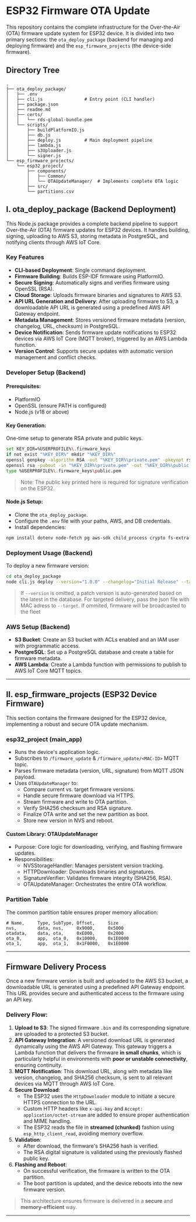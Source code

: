 
# ESP32 Firmware OTA Update 

This repository contains the complete infrastructure for the Over-the-Air (OTA) firmware update system for ESP32 device. It is divided into two primary sections: the `ota_deploy_package` (backend for managing and deploying firmware) and the `esp_firmware_projects` (the device-side firmware).

## Directory Tree
```
.
├── ota_deploy_package/
│   ├── .env
│   ├── cli.js                # Entry point (CLI handler)
│   ├── package.json
│   ├── readme.md
│   ├── certs/
│   │   └── rds-global-bundle.pem
│   └── scripts/
│       ├── buildPlatformIO.js
│       ├── db.js
│       ├── deploy.js         # Main deployment pipeline
│       ├── lambda.js
│       ├── s3Uploader.js
│       └── signer.js
└── esp_firmware_projects/
    └── esp32_project/
        ├── components/
        │   ├── Common/
        │   └── OTAUpdateManager/  # Implements complete OTA logic
        ├── src/
        └── partitions.csv
```

## I. ota_deploy_package (Backend Deployment)

This Node.js package provides a complete backend pipeline to support Over-the-Air (OTA) firmware updates for ESP32 devices. It handles building, signing, uploading to AWS S3, storing metadata in PostgreSQL, and notifying clients through AWS IoT Core.

### Key Features

- **CLI-based Deployment**: Single command deployment.
- **Firmware Building**: Builds ESP-IDF firmware using PlatformIO.
- **Secure Signing**: Automatically signs and verifies firmware using OpenSSL (RSA).
- **Cloud Storage**: Uploads firmware binaries and signatures to AWS S3.
- **API URL Generation and Delivery**: After uploading firmware to S3, a downloadable API URL is generated using a predefined AWS API Gateway endpoint.
- **Metadata Management**: Stores versioned firmware metadata (version, changelog, URL, checksum) in PostgreSQL.
- **Device Notification**: Sends firmware update notifications to ESP32 devices via AWS IoT Core (MQTT broker), triggered by an AWS Lambda function.
- **Version Control**: Supports secure updates with automatic version management and conflict checks.

### Developer Setup (Backend)

#### Prerequisites:

- PlatformIO
- OpenSSL (ensure PATH is configured)
- Node.js (v18 or above)

#### Key Generation:

One-time setup to generate RSA private and public keys.

```bash
set KEY_DIR=%USERPROFILE%\.firmware_keys
if not exist "%KEY_DIR%" mkdir "%KEY_DIR%"
openssl genpkey -algorithm RSA -out "%KEY_DIR%\private.pem" -pkeyopt rsa_keygen_bits:2048
openssl rsa -pubout -in "%KEY_DIR%\private.pem" -out "%KEY_DIR%\public.pem"
type %USERPROFILE%\.firmware_keys\public.pem
```

> Note: The public key printed here is required for signature verification on the ESP32.

#### Node.js Setup:

- Clone the `ota_deploy_package`.
- Configure the `.env` file with your paths, AWS, and DB credentials.
- Install dependencies:

```bash
npm install dotenv node-fetch pg aws-sdk child_process crypto fs-extra
```

### Deployment Usage (Backend)

To deploy a new firmware version:

```bash
cd ota_deploy_package
node cli.js deploy --version="1.0.0" --changelog="Initial Release" --target="targetDevices.json"
```

> If `--version` is omitted, a patch version is auto-generated based on the latest in the database.
> For targeted delivery, pass the json file with MAC adress to `--target`. If ommited, firmware will be broadcasted to the fleet 

### AWS Setup (Backend)

- **S3 Bucket**: Create an S3 bucket with ACLs enabled and an IAM user with programmatic access.
- **PostgreSQL**: Set up a PostgreSQL database and create a table for firmware metadata.
- **AWS Lambda**: Create a Lambda function with permissions to publish to AWS IoT Core MQTT topics.

---

## II. esp_firmware_projects (ESP32 Device Firmware)

This section contains the firmware designed for the ESP32 device, implementing a robust and secure OTA update mechanism.


### esp32_project (main_app)

- Runs the device's application logic.
- Subscribes to `/firmware_update` & `/firmware_update/<MAC-ID>` MQTT topic.
- Parses firmware metadata (version, URL, signature) from MQTT JSON payload.
- Uses `OTAUpdateManager` to:
  - Compare current vs. target firmware versions.
  - Handle secure firmware download via HTTPS.
  - Stream firmware and write to OTA partition.
  - Verify SHA256 checksum and RSA signature.
  - Finalize OTA write and set the new partition as boot.
  - Store new version in NVS and reboot.


#### Custom Library: OTAUpdateManager

- Purpose: Core logic for downloading, verifying, and flashing firmware updates.
- Responsibilities:
  - NVSStorageHandler: Manages persistent version tracking.
  - HTTPDownloader: Downloads binaries and signatures.
  - SignatureVerifier: Validates firmware integrity (SHA256, RSA).
  - OTAUpdateManager: Orchestrates the entire OTA workflow.


### Partition Table

The common partition table ensures proper memory allocation:

```csv
# Name,     Type, SubType, Offset,     Size
nvs,        data, nvs,     0x9000,     0x5000
otadata,    data, ota,     0xE000,     0x2000
ota_0,      app,  ota_0,   0x10000,    0x1E0000
ota_1,      app,  ota_1,   0x1F0000,   0x1E0000
```

---

## Firmware Delivery Process

Once a new firmware version is built and uploaded to the AWS S3 bucket, a downloadable URL is generated using a predefined API Gateway endpoint. This URL provides secure and authenticated access to the firmware using an API key.

### Delivery Flow:

1. **Upload to S3**: The signed firmware `.bin` and its corresponding signature are uploaded to a protected S3 bucket.
2. **API Gateway Integration**: A versioned download URL is generated dynamically using the AWS API Gateway. This gateway triggers a Lambda function that delivers the firmware **in small chunks**, which is particularly helpful in environments with **poor or unstable connectivity**, ensuring continuity.
3. **MQTT Notification**: This download URL, along with metadata like version, changelog, and SHA256 checksum, is sent to all relevant devices via MQTT through AWS IoT Core.
4. **Secure Download**:
    - The ESP32 uses the `HttpDownloader` module to initiate a secure HTTPS connection to the URL.
    - Custom HTTP headers like `x-api-key` and `Accept: application/octet-stream` are added to ensure proper authentication and MIME handling.
    - The ESP32 reads the file in **streamed (chunked)** fashion using `esp_http_client_read`, avoiding memory overflow.
5. **Validation**:
    - After download, the firmware's SHA256 hash is verified.
    - The RSA digital signature is validated using the previously flashed public key.
6. **Flashing and Reboot**:
    - On successful verification, the firmware is written to the OTA partition.
    - The boot partition is updated, and the device reboots into the new firmware version.

> This architecture ensures firmware is delivered in a **secure** and **memory-efficient**  way.

---
